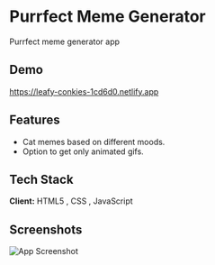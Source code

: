 
# Purrfect Meme Generator

Purrfect meme generator app 


## Demo 

https://leafy-conkies-1cd6d0.netlify.app



## Features

- Cat memes based on different moods.
- Option to get only animated gifs.


## Tech Stack

**Client:** HTML5 , CSS , JavaScript




## Screenshots

![App Screenshot](https://via.placeholder.com/468x300?text=App+Screenshot+Here)

